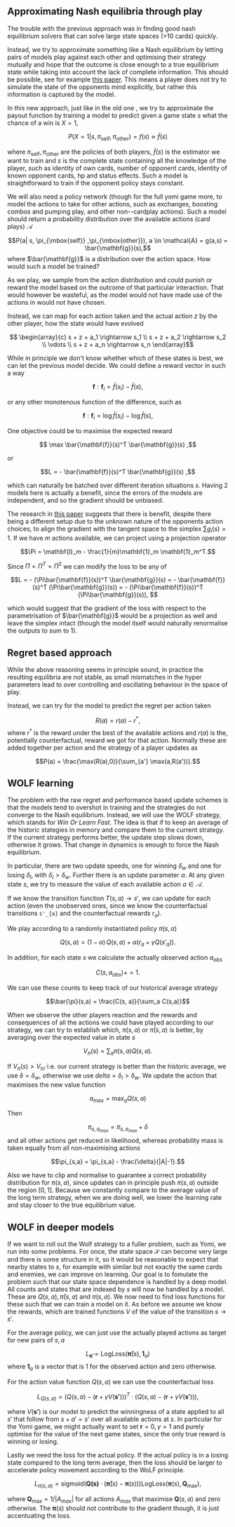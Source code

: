 ## Approximating Nash equilibria through play

The trouble with the previous approach was in finding good nash equilibrium solvers that can solve large state spaces (>10 cards) quickly.

Instead, we try to approximate something like a Nash equilibrium by letting pairs of models play against each other and optimising their strategy mutually and hope that the outcome is close enough to a true equilibrium state while taking into account the lack of complete information. This should be possible, see for example [this paper](https://openreview.net/pdf?id=cc8h3I3V4E). This means a player does not try to simulate the state of the opponents mind explicitly, but rather this information is captured by the model.

In this new approach, just like in the old one , we try to approximate the payout function by training a model to predict given a game state $s$ what the chance of a win is $X=1$,

$$P(X=1|s,\pi_{\mbox{self}} ,\pi_{\mbox{other}}) = f(s) \approx \bar{f}(s)$$

where $\pi_{\mbox{self}} ,\pi_{\mbox{other}}$ are the policies of both players, $\bar{f}(s)$ is the estimator we want to train and $s$ is the complete state containing all the knowledge of the player, such as identity of own cards, number of opponent cards, identity of known opponent cards, hp and status effects.
Such a model is straightforward to train if the opponent policy stays constant.

We will also need a policy network (though for the full yomi game more, to model the actions to take for other actions, such as exchanges, boosting combos and pumping play, and other non--cardplay actions).
Such a model should return a probability distribution over the available actions (card plays) $\mathcal{A}$

$$P(a| s, \pi_{\mbox{self}} ,\pi_{\mbox{other}}), a \in \mathcal{A} = g(a,s) = \bar{\mathbf{g}}(s),$$
where $\bar{\mathbf{g}}$ is a distribution over the action space.
How would such a model be trained?

As we play, we sample from the action distribution and could punish or reward the model based on the outcome of that particular interaction. That would however be wasteful, as the model would not have made use of the actions in would not have chosen.

Instead, we can map for each action taken and the actual action $z$ by the other player, how the state would have evolved

$$ \begin{array}{c} s + z + a_1 \rightarrow s_1  \\
s + z + a_2 \rightarrow s_2 \\
\vdots \\
s + z + a_n \rightarrow s_n
 \end{array}$$

While in principle we don't know whether which of these states is best, we can let the previous model decide. We could define a reward vector in such a way

$$\mathbf{f}: \mathbf{f}_i = \bar{f}(s_i) - \bar{f}(s),$$

or any other monotenous function of the difference, such as

$$\mathbf{f}: \mathbf{f}_i = \log \bar{f}(s_i) - \log \bar{f}(s),$$

One objective could be to maximise the expected reward

$$ \max  \bar{\mathbf{f}}(s)^T \bar{\mathbf{g}}(s) ,$$

or

$$L = - \bar{\mathbf{f}}(s)^T  \bar{\mathbf{g}}(s) ,$$

which can naturally be batched over different iteration situations $s$. Having 2 models here is actually a benefit, since the errors of the models are independent, and so the gradient should be unbiased.


The research in [this paper](https://openreview.net/pdf?id=cc8h3I3V4E) suggests that there is benefit, despite there being a different setup due to the unknown nature of the opponents action choices, to align the gradient with the tangent space to the simplex $\sum g_i(s) = 1$. If we have $m$ actions available, we can project using a projection operator

$$\Pi = \mathbf{I}_m - \frac{1}{m}\mathbf{1}_m \mathbf{1}_m^T.$$

Since $\Pi = \Pi^T = \Pi^2$ we can modify the loss to be any of

$$L = - (\Pi\bar{\mathbf{f}}(s))^T  \bar{\mathbf{g}}(s)  =  - \bar{\mathbf{f}}(s)^T  (\Pi\bar{\mathbf{g}}(s)) = - (\Pi\bar{\mathbf{f}}(s))^T (\Pi\bar{\mathbf{g}}(s)), $$

which would suggest that the gradient of the loss with respect to the parametrisation of $\bar{\mathbf{g}}$ would be a projection as well and leave the simplex intact (though the model itself would naturally renormalise the outputs to sum to 1).

## Regret based approach

While the above reasoning seems in principle sound, in practice the resulting equilibria are not stable, as small mismatches in the hyper parameters lead to over controlling and oscillating behaviour in the space of play.

Instead, we can try for the model to predict the regret per action taken

$$R(a) =  r(a) - r^*,$$
where $r^*$ is the reward under the best of the available actions and $r(a)$ is the, potentially counterfactual, reward we got for that action.
Normally these are added together per action and the strategy of a player updates as

$$P(a) = \frac{\max(R(a),0)}{\sum_{a'} \max(a,R(a'))}.$$


## WOLF learning

The problem with the raw regret and performance based update schemes is that the models tend to overshot in training and the strategies do not converge to the Nash equilibrium.
Instead, we will use the WOLF strategy, which stands for *Win Or Learn Fast*. The idea is that if to keep an average of the historic stategies in memory and compare them to the current strategy. If the current strategy performs better, the update step slows down, otherwise it grows. That change in dynamics is enough to force the Nash equilibrium.

In particular, there are two update speeds, one for winning $\delta_w$ and one for losing $\delta_l$, with $\delta_l > \delta_w$. Further there is an update parameter $\alpha$.
At any given state $s$, we try to measure the value of each available action $a\in \mathcal{A}.$

If we know the transition function $T(s,a) \rightarrow s'$, we can update for each action (even the unobserved ones, since we know the counterfactual transitions `s'_{a}` and the counterfactual rewards $r_a$).

We play according to a randomly instantiated policy $\pi(s,a)$

$$Q(s,a) = (1-\alpha)\,Q(s,a) + \alpha \left( r_a  + \gamma Q(s'_a)\right).$$

In addition, for each state $s$ we calculate the actually observed action $a_{obs}$

$$C(s, a_{obs}) += 1.$$

We can use these counts to keep track of our historical average strategy

$$\bar{\pi}(s,a)  =  \frac{C(s, a)}{\sum_a C(s,a)}$$

When we observe the other players reaction and the rewards and consequences of all the actions we could have played according to our strategy, we can try to establish which, $\pi(s,a)$ or $\bar{\pi}(s,a)$ is better, by averaging over the expected value in state $s$

$$V_{\pi}(s) = \sum_a \pi(s,a) Q(s,a).$$

If $V_{\pi}(s) > V_{\bar{\pi}}$, i.e. our current strategy is better than the historic average, we use $\delta = \delta_w$, otherwise we use $delta = \delta_l > \delta_w$. We update the action that maximises the new value function

$$a_{max} = \max_{a} Q(s,a)$$

Then

$$\pi_{s,a_{max}} = \pi_{s,a_{max}} + \delta$$
and all other actions get reduced in likelihood, whereas probability mass is taken equally from all non-maximising actions

$$\pi_{s,a} = \pi_{s,a} - \frac{\delta}{|A|-1}.$$

Also we have to clip and normalise to guarantee a correct probability distribution for $\pi(s,a)$, since updates can in principle push $\pi(s,a)$ outside the region $[0,1]$. Because we constantly compare to the average value of the long term strategy, when we are doing well, we lower the learning rate and stay closer to the true equilibrium value.

## WOLF in deeper models

If we want to roll out the Wolf strategy to a fuller problem, such as Yomi, we run into some problems. For once, the state space $\mathcal{S}$ can become very large and there is some structure in it, so it would be reasonable to expect that nearby states to $s$, for example with similar but not exactly the same cards and enemies, we can improve on learning.
Our goal is to fomulate the problem such that our state space dependence is handled by a deep model. All counts and states that are indexed by $s$ will now be handled by a model. These are $Q(s,a), \bar{\pi}(s,a)$ and $\pi(s,a).$
We now need to find loss functions for these such that we can train a model on it. As before we assume we know the rewards, which are trained functions $V$ of the value of the transition $s \rightarrow s'$.

For the average policy, we can just use the actually played actions as target for new pairs of $s,a$

$$L_{\mathbf{\bar{\pi}}} = \mbox{LogLoss}(\mathbf{\bar{\pi}}(s), \mathbf{1}_a)$$
where $\mathbf{1}_a$ is a vector that is $1$ for the observed action and zero otherwise.

For the action value function $Q(s,a)$ we can use the counterfactual loss

$$L_{Q(s,a)} = (Q(s,a)- (\mathbf{r} + \gamma V(\mathbf{s'})))^T\cdot(Q(s,a)- (\mathbf{r} + \gamma V(\mathbf{s'}))),$$

where $V(\mathbf{s'})$ is our model to predict the winningness of a state applied to all $s'$ that follow from $s+a'=s'$ over all available actions at $s$.
In particular for the Yomi game, we might actually want to set $\mathbf{r} = 0, \gamma=1$ and purely optimise for the value of the next game states, since the only true reward is winning or losing.

Lastly we need the loss for the actual policy. If the actual policy is in a losing state compared to the long term average, then the loss should be larger to accelerate policy movement according to the WoLF principle.

$$L_{\pi(s,a)} = \mbox{sigmoid}(\mathbf{Q(s)}\cdot \left(\mathbf{\bar{\pi}}(s) - \mathbf{\pi}(s)\right) ) \mbox{LogLoss}(\mathbf{\pi}(s),\mathbf{Q_{\mbox{max}}} ),$$


where $\mathbf{Q_{\mbox{max}}} = 1/|A_{max}|$ for all actions $A_{max}$ that maximise $\mathbf{Q}(s,a)$ and zero otherwise. The $\mathbf{\pi}(s)$ should not contribute to the gradient though, it is just accentuating the loss.
